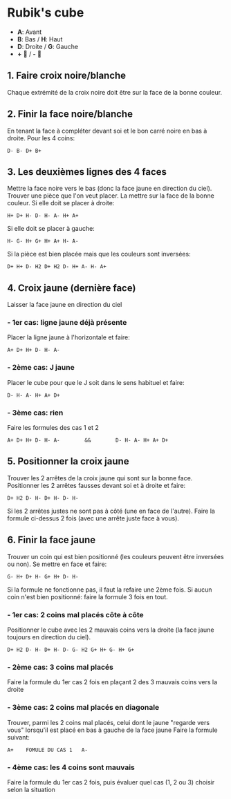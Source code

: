# Rubik's cube

- **A**: Avant
- **B**: Bas  /  **H**: Haut
- **D**: Droite  /  **G**: Gauche
- **+** 🔁   /   **-** 🔄

## 1. Faire croix noire/blanche

Chaque extrémité de la croix noire doit être sur la face de la bonne couleur.

## 2. Finir la face noire/blanche

En tenant la face à compléter devant soi et le bon carré noire en bas à droite.
Pour les 4 coins:

    D- B- D+ B+

## 3. Les deuxièmes lignes des 4 faces

Mettre la face noire vers le bas (donc la face jaune en direction du ciel).
Trouver une pièce que l'on veut placer. La mettre sur la face de la bonne couleur.
Si elle doit se placer à droite:

    H+ D+ H- D- H- A- H+ A+

Si elle doit se placer à gauche:

    H- G- H+ G+ H+ A+ H- A-

Si la pièce est bien placée mais que les couleurs sont inversées:

    D+ H+ D- H2 D+ H2 D- H+ A- H- A+

## 4. Croix jaune (dernière face)

Laisser la face jaune en direction du ciel

### - 1er cas: ligne jaune déjà présente

Placer la ligne jaune à l'horizontale et faire:

    A+ D+ H+ D- H- A-

### - 2ème cas: J jaune

Placer le cube pour que le J soit dans le sens habituel et faire:

    D- H- A- H+ A+ D+

### - 3ème cas: rien

Faire les formules des cas 1 et 2

    A+ D+ H+ D- H- A-        &&        D- H- A- H+ A+ D+

## 5. Positionner la croix jaune

Trouver les 2 arrêtes de la croix jaune qui sont sur la bonne face.
Positionner les 2 arrêtes fausses devant soi et à droite et faire:

    D+ H2 D- H- D+ H- D- H-

Si les 2 arrêtes justes ne sont pas à côté (une en face de l'autre). Faire la formule ci-dessus 2 fois (avec une arrête juste face à vous).

## 6. Finir la face jaune

Trouver un coin qui est bien positionné (les couleurs peuvent être inversées ou non).
Se mettre en face et faire: 

    G- H+ D+ H- G+ H+ D- H-

Si la formule ne fonctionne pas, il faut la refaire une 2ème fois.
Si aucun coin n'est bien positionné: faire la formule 3 fois en tout.

### - 1er cas: 2 coins mal placés côte à côte

Positionner le cube avec les 2 mauvais coins vers la droite (la face jaune toujours en direction du ciel).

    D+ H2 D- H- D+ H- D- G- H2 G+ H+ G- H+ G+

### - 2ème cas: 3 coins mal placés

Faire la formule du 1er cas 2 fois en plaçant 2 des 3 mauvais coins vers la droite

### - 3ème cas: 2 coins mal placés en diagonale

Trouver, parmi les 2 coins mal placés, celui dont le jaune "regarde vers vous" lorsqu'il est placé en bas à gauche de la face jaune
Faire la formule suivant:

    A+    FOMULE DU CAS 1   A-

### - 4ème cas: les 4 coins sont mauvais

Faire la formule du 1er cas 2 fois, puis évaluer quel cas (1, 2 ou 3) choisir selon la situation

